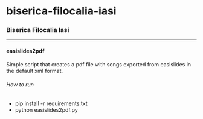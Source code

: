 # biserica-filocalia-iasi

### Biserica Filocalia Iasi

------

#### easislides2pdf
Simple script that creates a pdf file with songs exported from easislides in the default xml format.

###### How to run
 - pip install -r requirements.txt
 - python easislides2pdf.py
